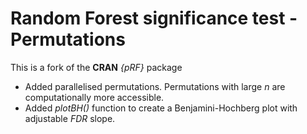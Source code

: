 # Random Forest significance test - Permutations

This is a fork of the **CRAN** *{pRF}* package

- Added parallelised permutations. Permutations with large *n* are computationally more accessible.
- Added *plotBH()* function to create a Benjamini-Hochberg plot with adjustable *FDR* slope.
